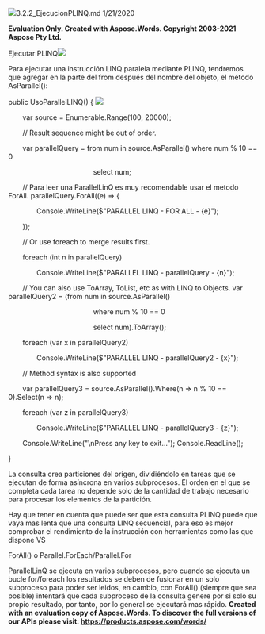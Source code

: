 ﻿![](1.2.2\_EjecucionPLINQ.001.png)3.2.2\_EjecucionPLINQ.md 1/21/2020

**Evaluation Only. Created with Aspose.Words. Copyright 2003-2021 Aspose Pty Ltd.**

Ejecutar PLINQ![](1.2.2\_EjecucionPLINQ.002.png)

Para ejecutar una instrucción LINQ paralela mediante PLINQ, tendremos que agregar en la parte del from después del nombre del objeto, el método AsParallel():

public UsoParallelLINQ() { ![](1.2.2\_EjecucionPLINQ.003.png)

`    `var source = Enumerable.Range(100, 20000); 

`    `// Result sequence might be out of order. 

`    `var parallelQuery = from num in source.AsParallel()                         where num % 10 == 0 

`                        `select num; 

`    `// Para leer una ParallelLinQ es muy recomendable usar el metodo ForAll.     parallelQuery.ForAll((e) => { 

`        `Console.WriteLine($"PARALLEL LINQ - FOR ALL - {e}"); 

`    `}); 

`    `// Or use foreach to merge results first. 

`    `foreach (int n in parallelQuery) 

`        `Console.WriteLine($"PARALLEL LINQ - parallelQuery - {n}"); 

`    `// You can also use ToArray, ToList, etc as with LINQ to Objects.     var parallelQuery2 = (from num in source.AsParallel() 

`                        `where num % 10 == 0 

`                        `select num).ToArray(); 

`    `foreach (var x in parallelQuery2) 

`        `Console.WriteLine($"PARALLEL LINQ - parallelQuery2 - {x}"); 

`    `// Method syntax is also supported 

`    `var parallelQuery3 = source.AsParallel().Where(n => n % 10 == 0).Select(n => n); 

`    `foreach (var z in parallelQuery3) 

`        `Console.WriteLine($"PARALLEL LINQ - parallelQuery3 - {z}"); 

`    `Console.WriteLine("\nPress any key to exit...");     Console.ReadLine(); 

} 

La consulta crea particiones del origen, dividiéndolo en tareas que se ejecutan de forma asíncrona en varios subprocesos. El orden en el que se completa cada tarea no depende solo de la cantidad de trabajo necesario para procesar los elementos de la partición.

Hay que tener en cuenta que puede ser que esta consulta PLINQ puede que vaya mas lenta que una consulta LINQ secuencial, para eso es mejor comprobar el rendimiento de la instrucción con herramientas como las que dispone VS

ForAll() o Parallel.ForEach/Parallel.For

ParallelLinQ se ejecuta en varios subprocesos, pero cuando se ejecuta un bucle for/foreach los resultados se deben de fusionar en un solo subproceso para poder ser leidos, en cambio, con ForAll() (siempre que sea posible) intentará que cada subproceso de la consulta genere por si solo su propio resultado, por tanto, por lo general se ejecutará mas rápido.
**Created with an evaluation copy of Aspose.Words. To discover the full versions of our APIs please visit: https://products.aspose.com/words/**
